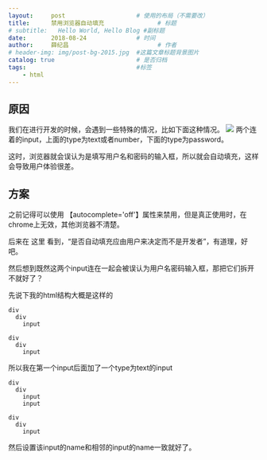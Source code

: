 ```yaml
---
layout:     post   				    # 使用的布局（不需要改）
title:      禁用浏览器自动填充 				# 标题 
# subtitle:   Hello World, Hello Blog #副标题
date:       2018-08-24 				# 时间
author:     薛纪昌 						# 作者
# header-img: img/post-bg-2015.jpg 	#这篇文章标题背景图片
catalog: true 						# 是否归档
tags:								#标签
    - html
---
```


## 原因
我们在进行开发的时候，会遇到一些特殊的情况，比如下面这种情况。
![](https://www.xuejichang.cn/web/upload/TIM%E6%88%AA%E5%9B%BE20171116180330.png)
两个连着的input，上面的type为text或者number，下面的type为password。

这时，浏览器就会误认为是填写用户名和密码的输入框，所以就会自动填充，这样会导致用户体验很差。
## 方案
之前记得可以使用 【autocomplete='off'】属性来禁用，但是真正使用时，在chrome上无效，其他浏览器不清楚。

后来在 这里 看到，“是否自动填充应由用户来决定而不是开发者”，有道理，好吧。

然后想到既然这两个input连在一起会被误认为用户名密码输入框，那把它们拆开不就好了？

先说下我的html结构大概是这样的
```
div
  div
    input

div
  div
    input
```
所以我在第一个input后面加了一个type为text的input
```
div
  div
    input
    input 

div
  div
    input
```
然后设置该input的name和相邻的input的name一致就好了。